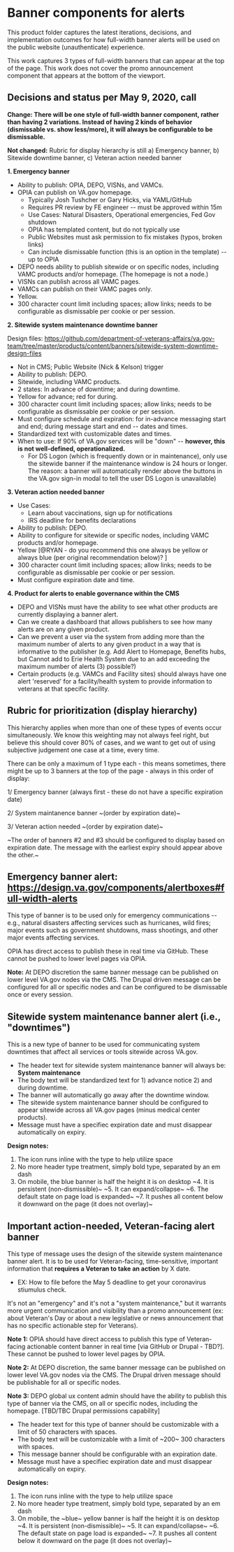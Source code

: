 # Banner components for alerts

This product folder captures the latest iterations, decisions, and implementation outcomes for how full-width banner alerts will be used on the public website (unauthenticate) experience. 

This work captures 3 types of full-width banners that can appear at the top of the page. This work does not cover the promo announcement component that appears at the bottom of the viewport. 

## Decisions and status per May 9, 2020, call

__Change: There will be one style of full-width banner component, rather than having 2 variations. Instead of having 2 kinds of behavior (dismissable vs. show less/more), it will always be configurable to be dismissable.__

__Not changed:__ Rubric for display hierarchy is still a) Emergency banner, b) Sitewide downtime banner, c) Veteran action needed banner


__1. Emergency banner__

- Ability to publish: OPIA, DEPO, VISNs, and VAMCs.
- OPIA can publish on VA.gov homepage.
  - Typically Josh Tushcher  or Gary Hicks, via YAML/GitHub
  - Requires PR review by FE engineer -- must be approved within 15m
  - Use Cases: Natural Disasters, Operational emergencies, Fed Gov shutdown
  - OPIA has templated content, but do not typically use
  - Public Websites must ask permission to fix mistakes (typos, broken links)
  - Can include dismissable function (this is an option in the template) -- up to OPIA
- DEPO needs ability to publish sitewide or on specific nodes, including VAMC products and/or homepage. (The homepage is not a node.)
- VISNs can publish across all VAMC pages.
- VAMCs can publish on their VAMC pages only. 
- Yellow.
- 300 character count limit including spaces; allow links; needs to be configurable as dismissable per cookie or per session. 


__2. Sitewide system maintenance downtime banner__ 

Design files: https://github.com/department-of-veterans-affairs/va.gov-team/tree/master/products/content/banners/sitewide-system-downtime-design-files

- Not in CMS; Public Website (Nick & Kelson) trigger
- Ability to publish: DEPO.
- Sitewide, including VAMC products. 
- 2 states: In advance of downtime; and during downtime. 
- Yellow for advance; red for during.
- 300 character count limit including spaces; allow links; needs to be configurable as dismissable per cookie or per session.
- Must configure schedule and expiration: for in-advance messaging start and end; during message start and end -- dates and times.
- Standardized text with customizable dates and times. 
- When to use: If 90% of VA.gov services will be "down" -- **however, this is not well-defined, operationalized.**
  - For DS Logon (which is frequently down or in maintenance), only use the sitewide banner if the maintenance window is 24 hours or longer. The reason: a banner will automatically render above the buttons in the VA.gov sign-in modal to tell the user DS Logon is unavailable)

__3. Veteran action needed banner__ 

- Use Cases: 
  - Learn about vaccinations, sign up for notifications
  - IRS deadline for benefits declarations
- Ability to publish: DEPO.
- Ability to configure for sitewide or specific nodes, including VAMC products and/or homepage. 
- Yellow [@RYAN - do you recommend this one always be yellow or always blue (per original recommendation below)? ] 
- 300 character count limit including spaces; allow links; needs to be configurable as dismissable per cookie or per session.
- Must configure expiration date and time. 

__4. Product for alerts to enable governance within the CMS__

 - DEPO and VISNs must have the ability to see what other products are currently displaying a banner alert.
 - Can we create a dashboard that allows publishers to see how many alerts are on any given product.
 - Can we prevent a user via the system from adding more than the maximum number of alerts to any given product in a way that is informative to the publisher (e.g. Add Alert to Homepage, Benefits hubs, but Cannot add to Erie Health System due to an add exceeding the maximum number of alerts (3) possible?)
 - Certain products (e.g. VAMCs and Facility sites) should always have one alert 'reserved' for a facility/health system to provide information to veterans at that specific facility.


## Rubric for prioritization (display hierarchy)
This hierarchy applies when more than one of these types of events occur simultaneously. We know this weighting may not always feel right, but believe this should cover 80% of cases, and we want to get out of using subjective judgement one case at a time, every time. 

There can be only a maximum of 1 type each - this means sometimes, there might be up to 3 banners at the top of the page - always in this order of display:

1/ Emergency banner (always first - these do not have a specific expiration date)

2/ System maintanence banner ~(order by expiration date)~ 

3/ Veteran action needed ~(order by expiration date)~


~The order of banners #2 and #3 should be configured to display based on expiration date. The message with the earliest expiry should appear above the other.~ 

## Emergency banner alert: https://design.va.gov/components/alertboxes#full-width-alerts

This type of banner is to be used only for emergency communications -- e.g., natural disasters affecting services such as hurricanes, wild fires; major events such as government shutdowns, mass shootings, and other major events affecting services. 

OPIA has direct access to publish these in real time via GitHub. These cannot be pushed to lower level pages via OPIA. 

__Note:__ At DEPO discretion the same banner message can be published on lower level VA.gov nodes via the CMS. The Drupal driven message can be configured for all or specific nodes and can be configured to be dismissable once or every session. 


## Sitewide system maintenance banner alert (i.e., "downtimes")

This is a new type of banner to be used for communicating system downtimes that affect all services or tools sitewide across VA.gov. 

- The header text for sitewide system maintenance banner will always be: __System maintenance__
- The body text will be standardized text for 1) advance notice 2) and during downtime. 
- The banner will automatically go away after the downtime window.
- The sitewide system maintenance banner should be configured to appear sitewide across all VA.gov pages (minus medical center products).
- Message must have a specifiec expiration date and must disappear automatically on expiry. 

__Design notes:__
1. The icon runs inline with the type to help utilize space
2. No more header type treatment, simply bold type, separated by an em dash
3. On mobile, the blue banner is half the height it is on desktop
~4. It is persistent (non-dismissible)~
~5. It can expand/collapse~
~6. The default state on page load is expanded~
~7. It pushes all content below it downward on the page (it does not overlay)~

## Important action-needed, Veteran-facing alert banner

This type of message uses the design of the sitewide system maintenance banner alert. It is to be used for Veteran-facing, time-sensitive, important information that __requires a Veteran to take an action__ by X date. 

- EX: How to file before the May 5 deadline to get your coronavirus stiumulus check.  

It's not an "emergency" and it's not a "system maintenance," but it warrants more urgent communication and visibility than a promo announcement (ex: about Veteran's Day or about a new legislative or news announcement that has no specific actionable step for Veterans). 

__Note 1:__ OPIA should have direct access to publish this type of Veteran-facing actionable content banner in real time [via GitHub or Drupal - TBD?]. These cannot be pushed to lower level pages by OPIA. 

__Note 2:__ At DEPO discretion, the same banner message can be published on lower level VA.gov nodes via the CMS. The Drupal driven message should be publishable for all or specific nodes. 

__Note 3:__ DEPO global ux content admin should have the ability to publish this type of banner via the CMS, on all or specific nodes, including the homepage. [TBD/TBC Drupal permissions capability]

- The header text for this type of banner should be customizable with a limit of 50 characters with spaces.
- The body text will be customizable with a limit of ~200~ 300 characters with spaces.
- This message banner should be configurable with an expiration date.
- Message must have a specifiec expiration date and must disappear automatically on expiry. 

__Design notes:__
1. The icon runs inline with the type to help utilize space
2. No more header type treatment, simply bold type, separated by an em dash
3. On mobile, the ~blue~ yellow banner is half the height it is on desktop
~4. It is persistent (non-dismissible)~
~5. It can expand/collapse~ 
~6. The default state on page load is expanded~
~7. It pushes all content below it downward on the page (it does not overlay)~

